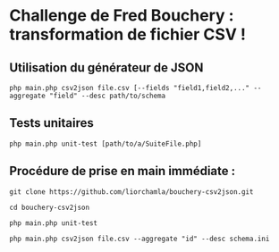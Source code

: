 # Challenge de Fred Bouchery : transformation de fichier CSV !

## Utilisation du générateur de JSON

`php main.php csv2json file.csv [--fields "field1,field2,..." --aggregate "field" --desc path/to/schema`

## Tests unitaires

`php main.php unit-test [path/to/a/SuiteFile.php]`

## Procédure de prise en main immédiate :

```
git clone https://github.com/liorchamla/bouchery-csv2json.git

cd bouchery-csv2json

php main.php unit-test

php main.php csv2json file.csv --aggregate "id" --desc schema.ini
```

